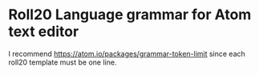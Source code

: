 # Roll20 Language grammar for Atom text editor

I recommend https://atom.io/packages/grammar-token-limit since each roll20 template must be one line.
